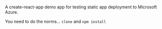 A create-react-app demo app for testing static app deployment to Microsoft Azure.

You need to do the norms... `clone` and `npm install`